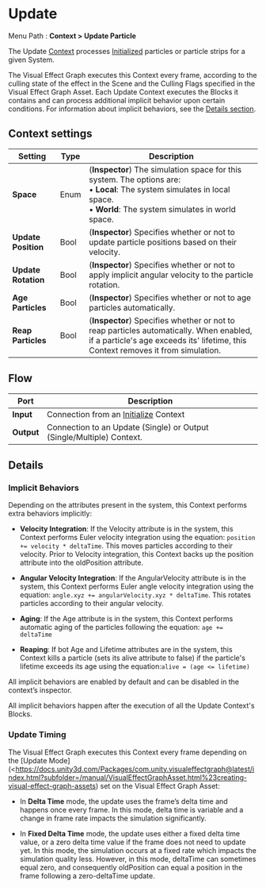 # Update

Menu Path : **Context > Update Particle**

The Update [Context](https://docs.unity3d.com/Packages/com.unity.visualeffectgraph@latest/index.html?subfolder=/manual/Contexts.html) processes [Initialized](Context-Initialize.md) particles or particle strips for a given System.


The Visual Effect Graph executes this Context every frame, according to the culling state of the effect in the Scene and the Culling Flags specified in the Visual Effect Graph Asset. Each Update Context executes the Blocks it contains and can process additional implicit behavior upon certain conditions. For information about implicit behaviors, see the [Details section](#details).

## Context settings

| **Setting**         | **Type** | **Description**                                              |
| ------------------- | -------- | ------------------------------------------------------------ |
| **Space**           | Enum     | (**Inspector**) The simulation space for this system. The options are:<br/>&#8226; **Local**: The system simulates in local space.<br/>&#8226; **World**: The system simulates in world space. |
| **Update Position** | Bool     | (**Inspector**) Specifies whether or not to update particle positions based on their velocity. |
| **Update Rotation** | Bool     | (**Inspector**) Specifies whether or not to apply implicit angular velocity to the particle rotation. |
| **Age Particles**   | Bool     | (**Inspector**) Specifies whether or not to age particles automatically. |
| **Reap Particles**  | Bool     | (**Inspector**) Specifies whether or not to reap particles automatically. When enabled, if a particle's age exceeds its' lifetime, this Context removes it from simulation. |

## Flow

| **Port**   | **Description**                                              |
| ---------- | ------------------------------------------------------------ |
| **Input**  | Connection from an [Initialize](Context-Initialize.md) Context |
| **Output** | Connection to an Update (Single) or Output (Single/Multiple) Context. |

## Details

### Implicit Behaviors

Depending on the attributes present in the system, this Context performs extra behaviors implicitly: 

- **Velocity Integration**: If the Velocity attribute is in the system, this Context performs Euler velocity integration using the equation: `position += velocity * deltaTime`. This moves particles according to their velocity. Prior to Velocity integration, this Context backs up the position attribute into the oldPosition attribute.

- **Angular Velocity Integration**: If the AngularVelocity attribute is in the system, this Context performs Euler angle velocity integration using the equation: `angle.xyz += angularVelocity.xyz * deltaTime`. This rotates particles according to their angular velocity.

- **Aging**: If the Age attribute is in the system, this Context performs automatic aging of the particles following the equation: `age += deltaTime`

- **Reaping**: If bot Age and Lifetime attributes are in the system, this Context kills a particle (sets its alive attribute to false) if the particle's lifetime exceeds its age using the equation:`alive = (age <= lifetime)`

All implicit behaviors are enabled by default and can be disabled in the context’s inspector.

All implicit behaviors happen after the execution of all the Update Context's Blocks.

### Update Timing

The Visual Effect Graph executes this Context every frame depending on the [Update Mode](<https://docs.unity3d.com/Packages/com.unity.visualeffectgraph@latest/index.html?subfolder=/manual/VisualEffectGraphAsset.html%23creating-visual-effect-graph-assets) set on the Visual Effect Graph Asset:

- In **Delta Time** mode, the update uses the frame’s delta time and happens once every frame. In this mode, delta time is variable and a change in frame rate impacts the simulation significantly.

- In **Fixed Delta Time** mode, the update uses either a fixed delta time value, or a zero delta time value if the frame does not need to update yet. In this mode, the simulation occurs at a fixed rate which impacts the simulation quality less. However, in this mode, deltaTime can sometimes equal zero, and consequently oldPosition can equal a position in the frame following a zero-deltaTime update.